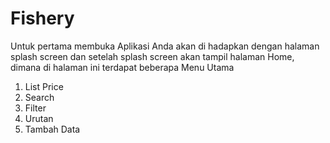 # Fishery

Untuk pertama membuka Aplikasi Anda akan di hadapkan dengan halaman splash screen dan setelah splash screen akan tampil halaman Home, dimana di halaman ini
terdapat beberapa Menu Utama
1. List Price
2. Search
3. Filter
4. Urutan
5. Tambah Data
